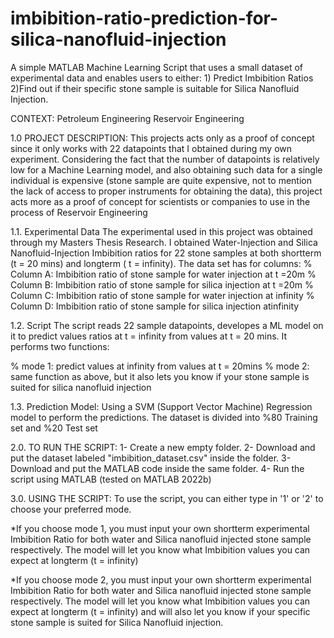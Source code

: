 # imbibition-ratio-prediction-for-silica-nanofluid-injection
A simple MATLAB Machine Learning Script that uses a small dataset of experimental data and enables users to either: 1) Predict Imbibition Ratios 2)Find out if their specific stone sample is suitable for Silica Nanofluid Injection.

CONTEXT:
Petroleum Engineering
Reservoir Engineering

1.0 PROJECT DESCRIPTION:
This projects acts only as a proof of concept since it only works with 22 datapoints that I obtained during my own experiment. Considering the fact that the number of datapoints is relatively low for a Machine Learning model, and also obtaining such data for a single individual is expensive (stone sample are quite expensive, not to mention the lack of access to proper instruments for obtaining the data), this project acts more as a proof of concept for scientists or companies to use in the process of Reservoir Engineering

1.1. Experimental Data
The experimental used in this project was obtained through my Masters Thesis Research. I obtained Water-Injection and Silica Nanofluid-Injection Imbibition ratios for 22 stone samples at both shortterm (t = 20 mins) and longterm ( t = infinity). The data set has for columns:
% Column A: Imbibition ratio of stone sample for water injection at t =20m
% Column B: Imbibition ratio of stone sample for silica injection at t =20m
% Column C: Imbibition ratio of stone sample for water injection at infinity
% Column D: Imbibition ratio of stone sample for silica injection atinfinity

1.2. Script
The script reads 22 sample datapoints, developes a ML model on it to predict values ratios
at t = infinity from values at t = 20 mins. It performs two functions:

% mode 1: predict values at infinity from values at t = 20mins
% mode 2: same function as above, but it also lets you know if your stone sample is suited for silica nanofluid injection

1.3. Prediction Model:
Using a SVM (Support Vector Machine) Regression model to perform the predictions. The dataset is divided into %80 Training set and %20 Test set

2.0. TO RUN THE SCRIPT:
1- Create a new empty folder.
2- Download and put the dataset labeled "imbibition_dataset.csv" inside the folder.
3- Download and put the MATLAB code inside the same folder.
4- Run the script using MATLAB (tested on MATLAB 2022b)

3.0. USING THE SCRIPT:
To use the script, you can either type in '1' or '2' to choose your preferred mode.

*If you choose mode 1, you must input your own shortterm experimental Imbibition Ratio for both water and Silica nanofluid injected stone sample respectively. The model will let you know what Imbibition values you can expect at longterm (t = infinity)

*If you choose mode 2, you must input your own shortterm experimental Imbibition Ratio for both water and Silica nanofluid injected stone sample respectively. The model will let you know what Imbibition values you can expect at longterm (t = infinity) and will also let you know if your specific stone sample is suited for Silica Nanofluid injection.
